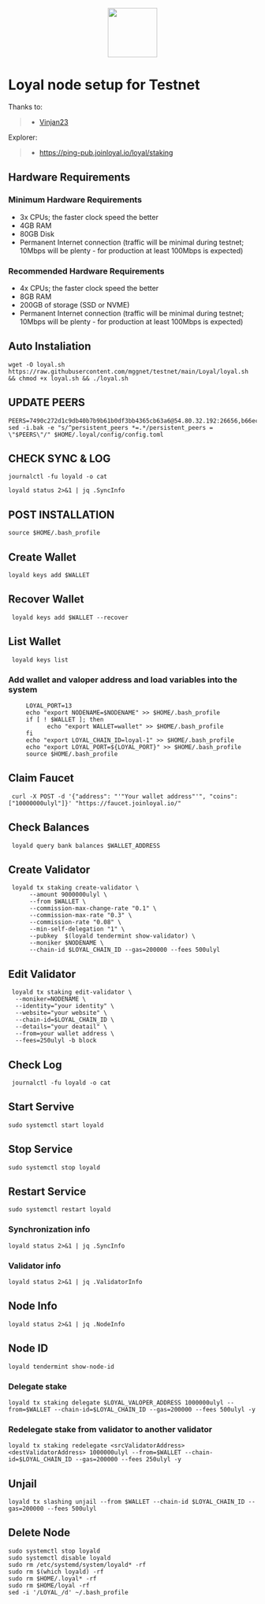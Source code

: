 <p align="center">
  <img height="100" height="auto" src="https://www.joinloyal.io/wp-content/uploads/2022/03/loyal-logo.png">
</p>

# Loyal node setup for Testnet

Thanks to:
>- [Vinjan23](https://github.com/vinjan23)

Explorer:
>- https://ping-pub.joinloyal.io/loyal/staking

## Hardware Requirements

### Minimum Hardware Requirements
 - 3x CPUs; the faster clock speed the better
 - 4GB RAM
 - 80GB Disk
 - Permanent Internet connection (traffic will be minimal during testnet; 10Mbps will be plenty - for production at least 100Mbps is expected)

### Recommended Hardware Requirements 
 - 4x CPUs; the faster clock speed the better
 - 8GB RAM
 - 200GB of storage (SSD or NVME)
 - Permanent Internet connection (traffic will be minimal during testnet; 10Mbps will be plenty - for production at least 100Mbps is expected)

## Auto Instaliation

```
wget -O loyal.sh https://raw.githubusercontent.com/mggnet/testnet/main/Loyal/loyal.sh && chmod +x loyal.sh && ./loyal.sh
```

## UPDATE PEERS

```
PEERS=7490c272d1c9db40b7b9b61b0df3bb4365cb63a6@54.80.32.192:26656,b66ecdf36bb19a9af0460b3ae0901aece93ae006@44.211.18.98:26656,a19b19f09084e9f1579243a5613efde8ae5aa946@65.21.199.148:26624,607dbee191f06d9479d7ae8f9fc5de75ca840d6f@185.215.167.227:31656,7617462cde13616cfc2d4c590ef099818e5f46ca@135.181.20.44:2566,0f47d3c784ab55288a780201a3f38066f702fe3a@135.181.176.109:48656,b3a25bb1cc653dfb37205b9b6e590afd66e390ad@209.18.90.20:26656,4dee73af0dfcf44523e82b7b20fcb48ffea5138c@162.19.93.127:26656,f15a7901ea4a3b318ebc196915b72c3cf54dc6d6@18.236.110.150:26656,d5f8d8b15a062817aa8ac1d4de905e1e852a81f2@194.163.148.193:2566,0b0a94003813f2bf8d891f40661ba53a6546a8c6@149.28.200.189:2566,57fc833bf73d3cac97dcf91a8e101c35e1bbb4ab@139.180.141.77:2566,d0e0ca1af09674f71101658f646175b4e17bc5ca@65.20.66.44:2566,dbb485929f41f6cd96dc7abccb65f0f9d73180a1@185.250.36.53:2566,056011f128eb099993db18c4fcdf66d19007a1e8@20.255.163.130:2566,911b315ca74c1f295d1805cf713c433c6decedfd@38.242.153.15:2566,3136e8dbb70e15de949e70a4ed343f9a429d8584@167.99.218.248:2566,4657e81f8c73d5e73b8ad52717b55f54ec84cbba@157.245.144.68:2566,17e0f31850ebe5db70d0bc4f153eb3378920b3b8@216.250.122.218:2566,4976b12c010b22df6bb243be4d2bac49505b6802@185.192.97.126:2566,d6f8ddbff223c5c8ef5f51ebe2490a8f0f17e25f@194.233.77.238:2566,83e5912a538e314ca251858259b3363e41581154@185.208.207.36:2566,90f8b6e507488bb32cfb4465b32ea24ce7f0cedf@128.199.238.50:2566,49e67c49521e347de873c459fd0311ee17c63932@62.151.183.227:2566,e397a9fc169e7e6721a94f4fd43e0e036aeca2eb@20.163.88.92:2566,8bc9d0a9fae7047fd10a1f8d59304b0bea8b1ccd@161.97.140.6:2566,9d3e2a92c38d499ae0b891563728460d87495feb@198.71.61.63:2566,9771ae4427617b12a49680419a4cb0e15e03a4b4@185.188.249.173:2566,2b9f555e4e0fe197664ed11cd7e1a05c020e5583@178.18.247.240:2566,c9b5c9ac6758bcf5dcddd108d3fc5f7805a70f71@217.160.64.238:2566,4d0927d1f3bd853666afd6399fddee686a70bd95@128.199.176.142:2566,112b8bf9f2672233f2377caf76a437af0cb0ffe3@20.166.24.21:2566,15070caeafb62d2c0f27363890669cd702946d9f@161.35.60.67:2566,14f43f2c814ac0a6546956e53a08325fca5780b0@108.175.1.50:2566,fd23f238dc33ce68313cd44ccb24f0ed39b339c4@185.208.207.37:2566,6da737d895eae548dd128a32369d8fed6085c94e@104.254.247.189:2566,7237e0b01016512c4b26f11d2b73eb4e458f6292@185.215.166.204:2566,cbb624e948a4d878d9152974dbe7cb9366514efc@194.163.162.155:2566,7ec8edefd8d3ea7c0eaf5db84fa4b4f60dbb5140@128.199.218.60:2566,d18aab1807b54c7b8e586e166dd6aac2d44d61e8@159.223.39.86:2566,b8b6f17a6fd4b69d198fa248e3105b93ea48d973@38.242.217.226:2566,14e53c7eae475b8fde1d7e024e9d88efe2b04616@188.166.247.136:2566,f630eb3d031148f656e8b56e60be95f09a0a2105@20.15.224.74:2566,c549997c59be890f12a9d86f89b3ccb9a858ee64@193.203.15.48:2566,89344bd087489f84873b5d245d26c5956febf4fa@103.150.196.211:2566,0f6ae49a796c21de773864b0b227f5ca6f6a60c9@38.242.138.108:2566,4969ffc184b3a22c233c480f585b0eb3ebe0575f@157.245.56.250:2566,5c332ecd0bffe5a6f5142a783489a1ef3f052886@142.93.205.59:2566,f6153ac4a479a5ef661439ac01017a5c1f109c5e@165.232.163.114:2566,e6c30c9952302a257f0cbc47159a979cef477511@157.230.63.159:2566,9fa6c4f5e0f3a73a668befcde07b7dfb3119b1c4@161.35.215.48:2566,6de4b209afffb810700ac5407656ac8d0acb5d33@149.102.155.26:2566,e53e92aa6b56122517168f7a4850a14c9c7936ae@198.199.122.214:2566,bc09e5bc8a7f5a49a9c50fee927e3227e5645dcc@108.175.1.164:2566,6aae36d693c9421a88402359d27756a6f8618774@165.232.163.39:2566,cabb85a0670f4b163138d2b30b839fc2bd0bb076@149.102.130.182:2566,7d65add543debfe636907e31dd464db05f8b01a8@185.135.137.136:2566,af75c1cebd4e67e3e0062b4906679307bdc7c74c@178.128.159.18:2566,8292a767d30eded0feac55b51159becd72b72ccd@174.138.22.89:2566,0810318e9b7b3cf3794d24715cc80355b397abc3@20.102.82.175:2566,57d32a4400be9145892f1b5ea08412d58a2d0960@161.97.133.62:2566,4f80657f51ccc47037694af3f5cae04ffb2b95d7@149.102.159.26:2566,57bd21f1ef48d1e44d6c1ded0d83695cb3cc76da@157.230.36.242:2566,2e3768f50014361c43e7e02a738cace6bb7ced5d@149.102.159.250:2566,3b3da838f9caa8b0babdb13a170a17592a3ba98d@157.245.52.183:2566,1aada59e8e6867d241c3a276dd96d3fd99c2a985@185.202.239.46:2566,8c408810c753909e1135afd4293ac60eff479b5e@165.22.18.152:2566,d69dbd23d7e0ed93eeb9f98c221e17e1c1ce6033@212.227.118.231:13656,a2eed485759d63147204e9e63e05836e5a4ea6ee@159.223.89.66:2566,844996d23989daa50bbabe4b84bc14ec98aa889e@128.199.170.238:2566,b00a09236eec12427ad91e4c505f69a301ad9f06@185.197.250.215:2566,e0ba7dce4cb8b77fc2dc429459b437b92a4fcd02@20.255.233.110:2566,175402fc5e6b12abb7a82600138ee3a23affbf27@159.223.86.212:2566,c1746ba47139141709629423c9d3edc1fb7659fc@165.232.145.9:2566,8e9db92c14f591a5b2fabee987259d94f7ee3293@139.59.236.118:2566,c16d7f5b81faaa27a19efe362751b32787cec4c0@38.242.145.185:2566,ce7c47621a76c35cb65f88bf677f674ccc1dd4b8@188.166.59.252:2566,4500267f22c9208ab80c0c33b6e756112b0c5a4e@159.65.13.181:2566,1b14a7c71114cad3d8885b97a89f1667c7e75192@139.59.96.62:2566,16b680ac5b3063eb6aaf34d8244ebefb4f853c8f@185.250.36.181:2566,b3f8c5d78d61fc9ac367b0b725047f36d55aeebe@157.245.50.239:2566,2432ce2d74fb45c2b52bb89ee36da726d0111b04@209.145.57.213:2566,8b180b51f41bbb4ec2b84e1c1a0cfe79ace1f29b@146.190.209.11:2566,81172e99ee1056ebeb3df8227142c68d9f8c2332@185.208.207.77:2566,0b2113702b974e608a85ee73e1f94cbc5921fe85@149.102.129.254:2566,e03f974a4d59067e445d9b66aac47f07bd5cc8a2@185.250.36.169:2566
sed -i.bak -e "s/^persistent_peers *=.*/persistent_peers = \"$PEERS\"/" $HOME/.loyal/config/config.toml
```

## CHECK SYNC & LOG

```
journalctl -fu loyald -o cat
```


```
loyald status 2>&1 | jq .SyncInfo
```

## POST INSTALLATION


```
source $HOME/.bash_profile
```

## Create Wallet

```
loyald keys add $WALLET
```

## Recover Wallet

```
 loyald keys add $WALLET --recover
```

## List Wallet

```
 loyald keys list
```

### Add wallet and valoper address and load variables into the system

```
     LOYAL_PORT=13
     echo "export NODENAME=$NODENAME" >> $HOME/.bash_profile
     if [ ! $WALLET ]; then
	       echo "export WALLET=wallet" >> $HOME/.bash_profile
     fi
     echo "export LOYAL_CHAIN_ID=loyal-1" >> $HOME/.bash_profile
     echo "export LOYAL_PORT=${LOYAL_PORT}" >> $HOME/.bash_profile
     source $HOME/.bash_profile
```

## Claim Faucet

```
 curl -X POST -d '{"address": "'"Your wallet address"'", "coins": ["10000000ulyl"]}' "https://faucet.joinloyal.io/"
```

## Check Balances

```
 loyald query bank balances $WALLET_ADDRESS
```

## Create Validator

```
 loyald tx staking create-validator \
      --amount 9000000ulyl \
      --from $WALLET \
      --commission-max-change-rate "0.1" \
      --commission-max-rate "0.3" \
      --commission-rate "0.08" \
      --min-self-delegation "1" \
      --pubkey  $(loyald tendermint show-validator) \
      --moniker $NODENAME \
      --chain-id $LOYAL_CHAIN_ID --gas=200000 --fees 500ulyl
```

## Edit Validator

```
 loyald tx staking edit-validator \
  --moniker=NODENAME \
  --identity="your identity" \
  --website="your website" \
  --chain-id=$LOYAL_CHAIN_ID \
  --details="your deatail" \
  --from=your wallet address \
  --fees=250ulyl -b block
```

## Check Log

```
 journalctl -fu loyald -o cat
 ```
 
 ## Start Servive
 
```
sudo systemctl start loyald
```

## Stop Service 

```
sudo systemctl stop loyald
```

## Restart Service

```
sudo systemctl restart loyald
```

### Synchronization info

```
loyald status 2>&1 | jq .SyncInfo
```

### Validator info

```
loyald status 2>&1 | jq .ValidatorInfo
```

## Node Info

```
loyald status 2>&1 | jq .NodeInfo
```

## Node ID

```
loyald tendermint show-node-id
```

### Delegate stake

```
loyald tx staking delegate $LOYAL_VALOPER_ADDRESS 1000000ulyl --from=$WALLET --chain-id=$LOYAL_CHAIN_ID --gas=200000 --fees 500ulyl -y
```

###  Redelegate stake from validator to another validator

```
loyald tx staking redelegate <srcValidatorAddress> <destValidatorAddress> 1000000ulyl --from=$WALLET --chain-id=$LOYAL_CHAIN_ID --gas=200000 --fees 250ulyl -y
```

## Unjail

```
loyald tx slashing unjail --from $WALLET --chain-id $LOYAL_CHAIN_ID --gas=200000 --fees 500ulyl
```

## Delete Node

```
sudo systemctl stop loyald
sudo systemctl disable loyald
sudo rm /etc/systemd/system/loyald* -rf
sudo rm $(which loyald) -rf
sudo rm $HOME/.loyal* -rf
sudo rm $HOME/loyal -rf
sed -i '/LOYAL_/d' ~/.bash_profile
```
